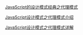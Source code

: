 [JavaScript的设计模式经典之代理模式](https://www.jb51.net/article/79956.htm)

[JavaScript设计模式之代理模式介绍](https://www.jb51.net/article/59079.htm)

[JavaScript设计模式之代理模式详解](https://www.jb51.net/article/115833.htm)